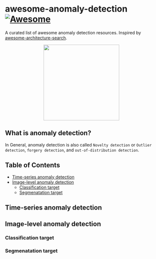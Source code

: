 # awesome-anomaly-detection[![Awesome](https://awesome.re/badge.svg)](https://awesome.re)
A curated list of awesome anomaly detection resources. Inspired by [awesome-architecture-search](https://github.com/sdukshis/awesome-ml).

<p align="center">
  <img width="250" src="https://camo.githubusercontent.com/1131548cf666e1150ebd2a52f44776d539f06324/68747470733a2f2f63646e2e7261776769742e636f6d2f73696e647265736f726875732f617765736f6d652f6d61737465722f6d656469612f6c6f676f2e737667" "Awesome!">
</p>

## What is anomaly detection?
In General, anomaly detection is also called `Novelty detection` or `Outlier detection`, `forgery detection`, and `out-of-distribution detection`.

## Table of Contents
- [Time-series anomaly detection](#time-series-anomaly-detection)
- [Image-level anomaly detection](#image-level-anomaly-detection)
  - [Classification target](#classification-target)
  - [Segmenatation target](#segmenatation-target)

## Time-series anomaly detection

## Image-level anomaly detection

### Classification target

### Segmenatation target
